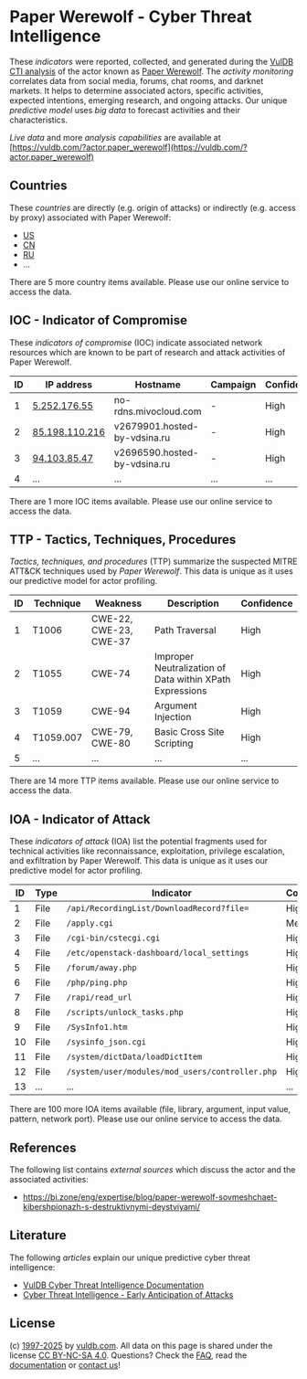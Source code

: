 # Paper Werewolf - Cyber Threat Intelligence

These _indicators_ were reported, collected, and generated during the [VulDB CTI analysis](https://vuldb.com/?kb.cti) of the actor known as [Paper Werewolf](https://vuldb.com/?actor.paper_werewolf). The _activity monitoring_ correlates data from social media, forums, chat rooms, and darknet markets. It helps to determine associated actors, specific activities, expected intentions, emerging research, and ongoing attacks. Our unique _predictive model_ uses _big data_ to forecast activities and their characteristics.

_Live data_ and more _analysis capabilities_ are available at [https://vuldb.com/?actor.paper_werewolf](https://vuldb.com/?actor.paper_werewolf)

## Countries

These _countries_ are directly (e.g. origin of attacks) or indirectly (e.g. access by proxy) associated with Paper Werewolf:

* [US](https://vuldb.com/?country.us)
* [CN](https://vuldb.com/?country.cn)
* [RU](https://vuldb.com/?country.ru)
* ...

There are 5 more country items available. Please use our online service to access the data.

## IOC - Indicator of Compromise

These _indicators of compromise_ (IOC) indicate associated network resources which are known to be part of research and attack activities of Paper Werewolf.

ID | IP address | Hostname | Campaign | Confidence
-- | ---------- | -------- | -------- | ----------
1 | [5.252.176.55](https://vuldb.com/?ip.5.252.176.55) | no-rdns.mivocloud.com | - | High
2 | [85.198.110.216](https://vuldb.com/?ip.85.198.110.216) | v2679901.hosted-by-vdsina.ru | - | High
3 | [94.103.85.47](https://vuldb.com/?ip.94.103.85.47) | v2696590.hosted-by-vdsina.ru | - | High
4 | ... | ... | ... | ...

There are 1 more IOC items available. Please use our online service to access the data.

## TTP - Tactics, Techniques, Procedures

_Tactics, techniques, and procedures_ (TTP) summarize the suspected MITRE ATT&CK techniques used by _Paper Werewolf_. This data is unique as it uses our predictive model for actor profiling.

ID | Technique | Weakness | Description | Confidence
-- | --------- | -------- | ----------- | ----------
1 | T1006 | CWE-22, CWE-23, CWE-37 | Path Traversal | High
2 | T1055 | CWE-74 | Improper Neutralization of Data within XPath Expressions | High
3 | T1059 | CWE-94 | Argument Injection | High
4 | T1059.007 | CWE-79, CWE-80 | Basic Cross Site Scripting | High
5 | ... | ... | ... | ...

There are 14 more TTP items available. Please use our online service to access the data.

## IOA - Indicator of Attack

These _indicators of attack_ (IOA) list the potential fragments used for technical activities like reconnaissance, exploitation, privilege escalation, and exfiltration by Paper Werewolf. This data is unique as it uses our predictive model for actor profiling.

ID | Type | Indicator | Confidence
-- | ---- | --------- | ----------
1 | File | `/api/RecordingList/DownloadRecord?file=` | High
2 | File | `/apply.cgi` | Medium
3 | File | `/cgi-bin/cstecgi.cgi` | High
4 | File | `/etc/openstack-dashboard/local_settings` | High
5 | File | `/forum/away.php` | High
6 | File | `/php/ping.php` | High
7 | File | `/rapi/read_url` | High
8 | File | `/scripts/unlock_tasks.php` | High
9 | File | `/SysInfo1.htm` | High
10 | File | `/sysinfo_json.cgi` | High
11 | File | `/system/dictData/loadDictItem` | High
12 | File | `/system/user/modules/mod_users/controller.php` | High
13 | ... | ... | ...

There are 100 more IOA items available (file, library, argument, input value, pattern, network port). Please use our online service to access the data.

## References

The following list contains _external sources_ which discuss the actor and the associated activities:

* https://bi.zone/eng/expertise/blog/paper-werewolf-sovmeshchaet-kibershpionazh-s-destruktivnymi-deystviyami/

## Literature

The following _articles_ explain our unique predictive cyber threat intelligence:

* [VulDB Cyber Threat Intelligence Documentation](https://vuldb.com/?kb.cti)
* [Cyber Threat Intelligence - Early Anticipation of Attacks](https://www.scip.ch/en/?labs.20201022)

## License

(c) [1997-2025](https://vuldb.com/?kb.changelog) by [vuldb.com](https://vuldb.com/?kb.about). All data on this page is shared under the license [CC BY-NC-SA 4.0](https://creativecommons.org/licenses/by-nc-sa/4.0/). Questions? Check the [FAQ](https://vuldb.com/?kb.faq), read the [documentation](https://vuldb.com/?kb) or [contact us](https://vuldb.com/?contact)!
